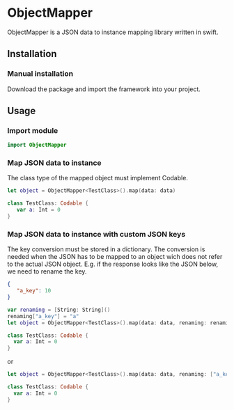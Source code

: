 # ObjectMapper
ObjectMapper is a JSON data to instance mapping library written in swift.

## Installation
### Manual installation
Download the package and import the framework into your project.

## Usage
### Import module

```swift
import ObjectMapper
```

### Map JSON data to instance
The class type of the mapped object must implement Codable.

```swift
let object = ObjectMapper<TestClass>().map(data: data)

class TestClass: Codable {
   var a: Int = 0
}
```

### Map JSON data to instance with custom JSON keys
The key conversion must be stored in a dictionary. The conversion is needed when the JSON has to be mapped to an object wich does not refer to the actual JSON object.
E.g. if the response looks like the JSON below, we need to rename the key.

```json
{
   "a_key": 10
}
```

```swift
var renaming = [String: String]()
renaming["a_key"] = "a"
let object = ObjectMapper<TestClass>().map(data: data, renaming: renaming)

class TestClass: Codable {
  var a: Int = 0
}
```

or

```swift
let object = ObjectMapper<TestClass>().map(data: data, renaming: ["a_key": "a"])

class TestClass: Codable {
  var a: Int = 0
}
```

